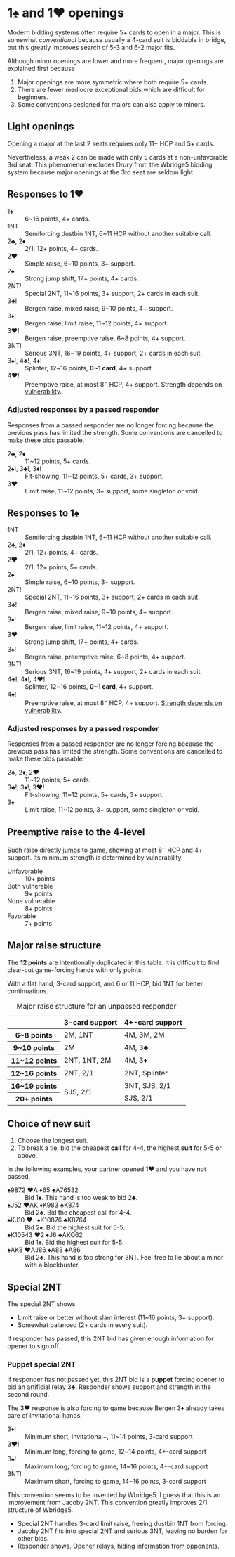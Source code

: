 1♠ and 1♥ openings
==================
Modern bidding systems often require 5+ cards to open in a major.  This is
somewhat *conventional* because usually a 4-card suit is biddable in bridge,
but this greatly improves search of 5-3 and 6-2 major fits.

Although minor openings are lower and more frequent, major openings are
explained first because

1. Major openings are more symmetric where both require 5+ cards.
2. There are fewer mediocre exceptional bids which are difficult for beginners.
3. Some conventions designed for majors can also apply to minors.

Light openings
--------------
Opening a major at the last 2 seats requires only 11+ HCP and 5+ cards.

Nevertheless, a weak 2 can be made with only 5 cards at a non-unfavorable 3rd
seat.  This phenomenon excludes Drury from the Wbridge5 bidding system because
major openings at the 3rd seat are seldom light.

Responses to 1♥
---------------
<dl>
<dt>1♠</dt>
<dd>6~16 points, 4+ cards.</dd>

<dt>1NT</dt>
<dd>Semiforcing dustbin 1NT, 6~11 HCP without another suitable call.</dd>

<dt>2♣, 2♦</dt>
<dd>2/1, 12+ points, 4+ cards.</dd>

<dt>2♥</dt>
<dd>Simple raise, 6~10 points, 3+ support.</dd>

<dt>2♠</dt>
<dd>Strong jump shift, 17+ points, 4+ cards.</dd>

<dt>2NT!</dt>
<dd>Special 2NT, 11~16 points, 3+ support, 2+ cards in each suit.</dd>

<dt>3♣!</dt>
<dd>Bergen raise, mixed raise, 9~10 points, 4+ support.</dd>

<dt>3♦!</dt>
<dd>Bergen raise, limit raise, 11~12 points, 4+ support.</dd>

<dt>3♥!</dt>
<dd>Bergen raise, preemptive raise, 6~8 points, 4+ support.</dd>

<dt>3NT!</dt>
<dd>Serious 3NT, 16~19 points, 4+ support, 2+ cards in each suit.</dd>

<dt>3♠!, 4♣!, 4♦!</dt>
<dd>Splinter, 12~16 points, <strong>0~1 card</strong>, 4+ support.</dd>

<dt>4♥!</dt>
<dd>
  Preemptive raise, at most 8<sup>&minus;</sup> HCP, 4+ support.
  <a href="#preemptive-raise-to-the-4-level">Strength depends on vulnerability</a>.
</dd>
</dl>

### Adjusted responses by a passed responder ###
Responses from a passed responder are no longer forcing because the previous
pass has limited the strength.  Some conventions are cancelled to make these
bids passable.

<dl>
  <dt>2♣, 2♦</dt>
  <dd>11~12 points, 5+ cards.</dd>

  <dt>2♠!, 3♣!, 3♦!</dt>
  <dd>Fit-showing, 11~12 points, 5+ cards, 3+ support.</dd>

  <dt>3♥</dt>
  <dd>Limit raise, 11~12 points, 3+ support, some singleton or void.</dd>
</dl>

Responses to 1♠
---------------
<dl>
<dt>1NT</dt>
<dd>Semiforcing dustbin 1NT, 6~11 HCP without another suitable call.</dd>

<dt>2♣, 2♦</dt>
<dd>2/1, 12+ points, 4+ cards.</dd>

<dt>2♥</dt>
<dd>2/1, 12+ points, 5+ cards.</dd>

<dt>2♠</dt>
<dd>Simple raise, 6~10 points, 3+ support.</dd>

<dt>2NT!</dt>
<dd>Special 2NT, 11~16 points, 3+ support, 2+ cards in each suit.</dd>

<dt>3♣!</dt>
<dd>Bergen raise, mixed raise, 9~10 points, 4+ support.</dd>

<dt>3♦!</dt>
<dd>Bergen raise, limit raise, 11~12 points, 4+ support.</dd>

<dt>3♥</dt>
<dd>Strong jump shift, 17+ points, 4+ cards.</dd>

<dt>3♠!</dt>
<dd>Bergen raise, preemptive raise, 6~8 points, 4+ support.</dd>

<dt>3NT!</dt>
<dd>Serious 3NT, 16~19 points, 4+ support, 2+ cards in each suit.</dd>

<dt>4♣!, 4♦!, 4♥!</dt>
<dd>Splinter, 12~16 points, <strong>0~1 card</strong>, 4+ support.</dd>

<dt>4♠!</dt>
<dd>
  Preemptive raise, at most 8<sup>&minus;</sup> HCP, 4+ support.
  <a href="#preemptive-raise-to-the-4-level">Strength depends on vulnerability</a>.
</dd>
</dl>

### Adjusted responses by a passed responder ###
Responses from a passed responder are no longer forcing because the previous
pass has limited the strength.  Some conventions are cancelled to make these
bids passable.

<dl>
  <dt>2♣, 2♦, 2♥</dt>
  <dd>11~12 points, 5+ cards.</dd>

  <dt>3♣!, 3♦!, 3♥!</dt>
  <dd>Fit-showing, 11~12 points, 5+ cards, 3+ support.</dd>

  <dt>3♠</dt>
  <dd>Limit raise, 11~12 points, 3+ support, some singleton or void.</dd>
</dl>

Preemptive raise to the 4-level
-------------------------------
Such raise directly jumps to game, showing at most 8<sup>&minus;</sup> HCP and
4+ support.  Its minimum strength is determined by vulnerability.

<dl>
  <dt>Unfavorable</dt>
  <dd>10+ points</dd>

  <dt>Both vulnerable</dt>
  <dd>9+ points</dd>

  <dt>None vulnerable</dt>
  <dd>8+ points</dd>

  <dt>Favorable</dt>
  <dd>7+ points</dd>
</dl>

Major raise structure
---------------------
The **12 points** are intentionally duplicated in this table.  It is difficult
to find clear-cut game-forcing hands with only points.

With a flat hand, 3-card support, and 6 or 11 HCP, bid 1NT for better
continuations.

<table>
<caption>Major raise structure for an unpassed responder</caption>
<thead>
<tr><th></th><th>3-card support</th><th>4+-card support</th></tr>
</thead>
<tbody>
<tr><th> 6~8  points</th> <td>2M, 1NT</td>              <td>4M, 3M, 2M</td></tr>
<tr><th> 9~10 points</th> <td>2M</td>                   <td>4M, 3♣</td></tr>
<tr><th>11~12 points</th> <td>2NT, 1NT, 2M</td>         <td>4M, 3♦</td></tr>
<tr><th>12~16 points</th> <td>2NT, 2/1</td>             <td>2NT, Splinter</td></tr>
<tr><th>16~19 points</th> <td rowspan="2">SJS, 2/1</td> <td>3NT, SJS, 2/1</td></tr>
<tr><th>20+ points</th>                                 <td>SJS, 2/1</td></tr>
</tbody>
</table>

Choice of new suit
------------------
1. Choose the longest suit.
2. To break a tie, bid the cheapest **call** for 4-4, the highest **suit** for
   5-5 or above.

In the following examples, your partner opened 1♥ and you have not passed.
<dl>
  <dt>♠9872 ♥A ♦65 ♣A76532</dt>
  <dd>Bid 1♠.  This hand is too weak to bid 2♣.</dd>

  <dt>♠J52 ♥AK ♦K983 ♣K874</dt>
  <dd>Bid 2♣.  Bid the cheapest call for 4-4.</dd>

  <dt>♠KJ10 ♥- ♦K10876 ♣K8764</dt>
  <dd>Bid 2♦.  Bid the highest suit for 5-5.</dd>

  <dt>♠K10543 ♥2 ♦J6 ♣AKQ62</dt>
  <dd>Bid 1♠.  Bid the highest suit for 5-5.</dd>

  <dt>♠AK8 ♥AJ86 ♦A83 ♣A86</dt>
  <dd>Bid 2♣.  This hand is too strong for 3NT.  Feel free to lie about a minor with a blockbuster.</dd>
</dl>

Special 2NT
-----------
The special 2NT shows

* Limit raise or better without slam interest (11~16 points, 3+ support).
* Somewhat balanced (2+ cards in every suit).

If responder has passed, this 2NT bid has given enough information for opener
to sign off.

### Puppet special 2NT ###
If responder has not passed yet, this 2NT bid is a **puppet** forcing opener
to bid an artificial relay 3♣.  Responder shows support and strength in the
second round.

The 3♥ response is also forcing to game because Bergen 3♦ already takes care of
invitational hands.

<dl>
  <dt>3♦!</dt>
  <dd>Minimum short, invitational+, 11~14 points, 3-card support</dd>

  <dt>3♥!</dt>
  <dd>Minimum long, forcing to game, 12~14 points, 4+-card support</dd>

  <dt>3♠!</dt>
  <dd>Maximum long, forcing to game, 14~16 points, 4+-card support</dd>

  <dt>3NT!</dt>
  <dd>Maximum short, forcing to game, 14~16 points, 3-card support</dd>
</dl>

This convention seems to be invented by Wbridge5.  I guess that this is an
improvement from Jacoby 2NT.  This convention greatly improves 2/1 structure of
Wbridge5.

* Special 2NT handles 3-card limit raise, freeing dustbin 1NT from forcing.
* Jacoby 2NT fits into special 2NT and serious 3NT, leaving no burden for other bids.
* Responder shows.  Opener relays, hiding information from opponents.
